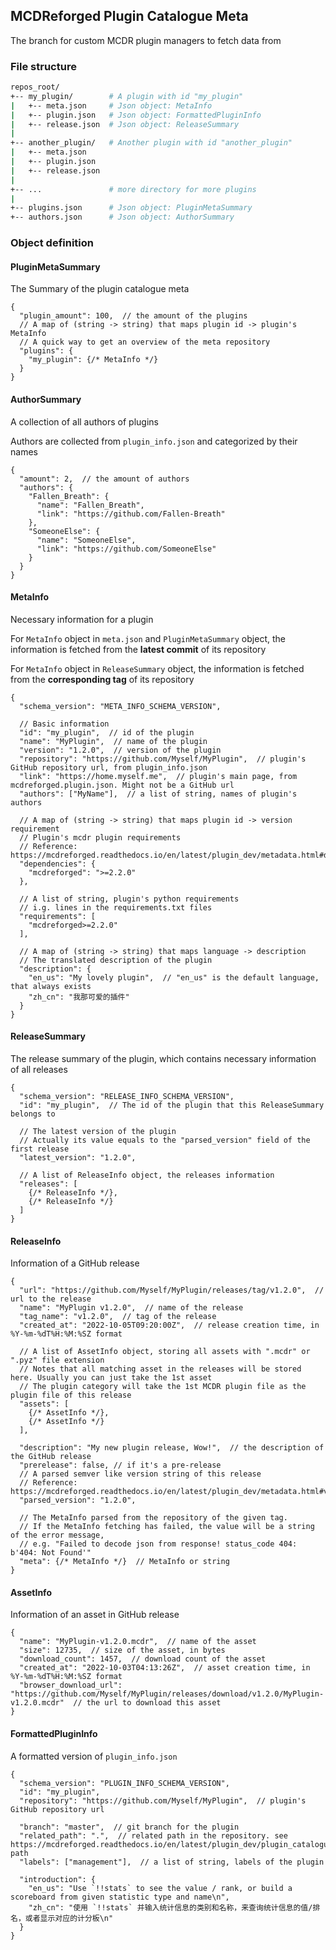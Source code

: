 ## MCDReforged Plugin Catalogue Meta

The branch for custom MCDR plugin managers to fetch data from

### File structure

```bash
repos_root/
+-- my_plugin/        # A plugin with id "my_plugin"
|   +-- meta.json     # Json object: MetaInfo
|   +-- plugin.json   # Json object: FormattedPluginInfo
|   +-- release.json  # Json object: ReleaseSummary
|
+-- another_plugin/   # Another plugin with id "another_plugin"
|   +-- meta.json
|   +-- plugin.json
|   +-- release.json
|
+-- ...               # more directory for more plugins
|
+-- plugins.json      # Json object: PluginMetaSummary
+-- authors.json      # Json object: AuthorSummary
```

### Object definition

#### PluginMetaSummary

The Summary of the plugin catalogue meta

```json5
{
  "plugin_amount": 100,  // the amount of the plugins
  // A map of (string -> string) that maps plugin id -> plugin's MetaInfo
  // A quick way to get an overview of the meta repository
  "plugins": {
    "my_plugin": {/* MetaInfo */}
  }  
}
```

#### AuthorSummary

A collection of all authors of plugins

Authors are collected from `plugin_info.json` and categorized by their names

```json5
{
  "amount": 2,  // the amount of authors
  "authors": {
    "Fallen_Breath": {
      "name": "Fallen_Breath",
      "link": "https://github.com/Fallen-Breath"
    },
    "SomeoneElse": {
      "name": "SomeoneElse",
      "link": "https://github.com/SomeoneElse"
    }
  }
}
```

#### MetaInfo

Necessary information for a plugin

For `MetaInfo` object in `meta.json` and `PluginMetaSummary` object, the information is fetched from the **latest commit** of its repository

For `MetaInfo` object in `ReleaseSummary` object, the information is fetched from the **corresponding tag** of its repository

```json5
{
  "schema_version": "META_INFO_SCHEMA_VERSION",

  // Basic information
  "id": "my_plugin",  // id of the plugin
  "name": "MyPlugin",  // name of the plugin
  "version": "1.2.0",  // version of the plugin
  "repository": "https://github.com/Myself/MyPlugin",  // plugin's GitHub repository url, from plugin_info.json
  "link": "https://home.myself.me",  // plugin's main page, from mcdreforged.plugin.json. Might not be a GitHub url
  "authors": ["MyName"],  // a list of string, names of plugin's authors
  
  // A map of (string -> string) that maps plugin id -> version requirement
  // Plugin's mcdr plugin requirements
  // Reference: https://mcdreforged.readthedocs.io/en/latest/plugin_dev/metadata.html#dependencies
  "dependencies": {
    "mcdreforged": ">=2.2.0"
  },
  
  // A list of string, plugin's python requirements
  // i.g. lines in the requirements.txt files
  "requirements": [
    "mcdreforged>=2.2.0"
  ],
  
  // A map of (string -> string) that maps language -> description
  // The translated description of the plugin 
  "description": {
    "en_us": "My lovely plugin",  // "en_us" is the default language, that always exists
    "zh_cn": "我那可爱的插件"
  }
}
```

#### ReleaseSummary

The release summary of the plugin, which contains necessary information of all releases

```json5
{
  "schema_version": "RELEASE_INFO_SCHEMA_VERSION",
  "id": "my_plugin",  // The id of the plugin that this ReleaseSummary belongs to
  
  // The latest version of the plugin
  // Actually its value equals to the "parsed_version" field of the first release
  "latest_version": "1.2.0",
  
  // A list of ReleaseInfo object, the releases information
  "releases": [
    {/* ReleaseInfo */},
    {/* ReleaseInfo */}
  ]
}
```


#### ReleaseInfo

Information of a GitHub release

```json5
{
  "url": "https://github.com/Myself/MyPlugin/releases/tag/v1.2.0",  // url to the release
  "name": "MyPlugin v1.2.0",  // name of the release
  "tag_name": "v1.2.0",  // tag of the release
  "created_at": "2022-10-05T09:20:00Z",  // release creation time, in %Y-%m-%dT%H:%M:%SZ format
  
  // A list of AssetInfo object, storing all assets with ".mcdr" or ".pyz" file extension
  // Notes that all matching asset in the releases will be stored here. Usually you can just take the 1st asset
  // The plugin category will take the 1st MCDR plugin file as the plugin file of this release
  "assets": [  
    {/* AssetInfo */},
    {/* AssetInfo */}
  ],
  
  "description": "My new plugin release, Wow!",  // the description of the GitHub release
  "prerelease": false, // if it's a pre-release
  // A parsed semver like version string of this release
  // Reference: https://mcdreforged.readthedocs.io/en/latest/plugin_dev/metadata.html#version
  "parsed_version": "1.2.0",
  
  // The MetaInfo parsed from the repository of the given tag.
  // If the MetaInfo fetching has failed, the value will be a string of the error message,
  // e.g. "Failed to decode json from response! status_code 404: b'404: Not Found'"
  "meta": {/* MetaInfo */}  // MetaInfo or string
}
```

#### AssetInfo

Information of an asset in GitHub release

```json5
{
  "name": "MyPlugin-v1.2.0.mcdr",  // name of the asset
  "size": 12735,  // size of the asset, in bytes
  "download_count": 1457,  // download count of the asset
  "created_at": "2022-10-03T04:13:26Z",  // asset creation time, in %Y-%m-%dT%H:%M:%SZ format
  "browser_download_url": "https://github.com/Myself/MyPlugin/releases/download/v1.2.0/MyPlugin-v1.2.0.mcdr"  // the url to download this asset
}
```

#### FormattedPluginInfo

A formatted version of `plugin_info.json`

```json5
{
  "schema_version": "PLUGIN_INFO_SCHEMA_VERSION",
  "id": "my_plugin",
  "repository": "https://github.com/Myself/MyPlugin",  // plugin's GitHub repository url

  "branch": "master",  // git branch for the plugin
  "related_path": ".",  // related path in the repository. see https://mcdreforged.readthedocs.io/en/latest/plugin_dev/plugin_catalogue.html#related-path
  "labels": ["management"],  // a list of string, labels of the plugin

  "introduction": {
    "en_us": "Use `!!stats` to see the value / rank, or build a scoreboard from given statistic type and name\n",
    "zh_cn": "使用 `!!stats` 并输入统计信息的类别和名称，来查询统计信息的值/排名，或者显示对应的计分板\n"
  }
}
```

